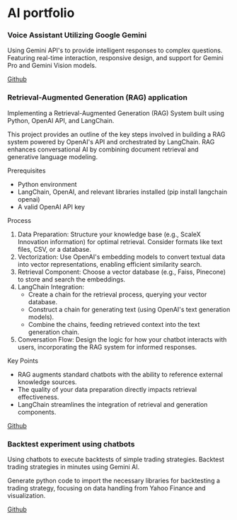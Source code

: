 # AI portfolio

### Voice Assistant Utilizing Google Gemini
Using Gemini API's to provide intelligent responses to complex questions. Featuring real-time interaction, responsive design, and support for Gemini Pro and Gemini Vision models.

[Github](https://github.com/amandaalex/google-gemini-voice-chatbot)

### Retrieval-Augmented Generation (RAG) application
Implementing a Retrieval-Augmented Generation (RAG) System built using Python, OpenAI API, and LangChain.

This project provides an outline of the key steps involved in building a RAG system powered by OpenAI's API and orchestrated by LangChain. RAG enhances conversational AI by combining document retrieval and generative language modeling.

Prerequisites
* Python environment
* LangChain, OpenAI, and relevant libraries installed (pip install langchain openai)
* A valid OpenAI API key

Process
1. Data Preparation: Structure your knowledge base (e.g., ScaleX Innovation information) for optimal retrieval. Consider formats like text files, CSV, or a database.
2. Vectorization: Use OpenAI's embedding models to convert textual data into vector representations, enabling efficient similarity search.
3. Retrieval Component: Choose a vector database (e.g., Faiss, Pinecone) to store and search the embeddings.
4. LangChain Integration:
    * Create a chain for the retrieval process, querying your vector database.
    * Construct a chain for generating text (using OpenAI's text generation models).
    * Combine the chains, feeding retrieved context into the text generation chain.
5. Conversation Flow: Design the logic for how your chatbot interacts with users, incorporating the RAG system for informed responses.

Key Points
* RAG augments standard chatbots with the ability to reference external knowledge sources.
* The quality of your data preparation directly impacts retrieval effectiveness.
* LangChain streamlines the integration of retrieval and generation components.


[Github](https://github.com/amandaalex/rag-openai)

### Backtest experiment using chatbots 
Using chatbots to execute backtests of simple trading strategies. Backtest trading strategies in minutes using Gemini AI.

Generate python code to import the necessary libraries for backtesting a trading strategy, focusing on data handling from Yahoo Finance and visualization.

[Github](https://github.com/amandaalex/backtest-chatbots)
